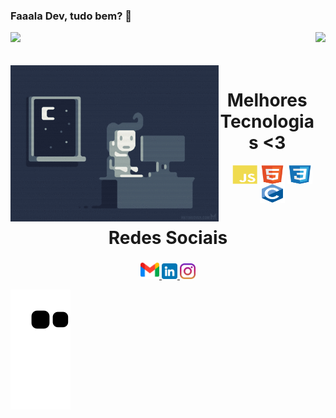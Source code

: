 ### Faaala Dev, tudo bem? 👋

<div>
  <img height="170em" src="https://github-readme-stats.vercel.app/api?username=Lucas-Dias-Soares&show_icons=true&theme=dracula"/>
  <img height="180em" align="right" src="https://github-readme-stats.vercel.app/api/top-langs/?username=Lucas-Dias-Soares&layout=compact&langs_count=16&theme=dracula"/>
</div>
<br/>

<div  align="center"> 
  <div style="display: inline_block"><br>
    <img align="left" height="250" alt="coding-time" src="code.gif">
    <h1 align="center">Melhores Tecnologias <3</h1>
    <img align="center" height="30" width="40" alt="js-icon"  src="https://raw.githubusercontent.com/devicons/devicon/master/icons/javascript/javascript-plain.svg">
    <img align="center" height="30" width="40" alt="html-icon" src="https://raw.githubusercontent.com/devicons/devicon/master/icons/html5/html5-original.svg">
    <img align="center" height="30" width="40" alt="css-icon" src="https://raw.githubusercontent.com/devicons/devicon/master/icons/css3/css3-original.svg">
    <img align="center" height="30" width="40" alt="c-icon" src="https://raw.githubusercontent.com/devicons/devicon/master/icons/c/c-original.svg">
   </div>
    
  
  <h1 align="center">Redes Sociais</h1>
    <a href = "mailto: dias8489@gmail.com">
      <img width="30" src="gmail.png">
    </a>
    <a href = "https://www.linkedin.com/in/lucas-dias-soares-8b44a0228/">
      <img width="25" src="linkedin.png">
    <a href = "https://www.instagram.com/lucas_dias8489/">
      <img width="25" src="instagram.png">
    </a>
</div>
  
![Snake animation](https://github.com/Lucas-Dias-Soares/Lucas-Dias-Soares/blob/output/github-contribution-grid-snake.svg)
